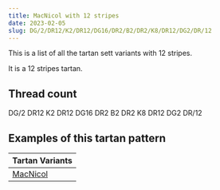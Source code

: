 ```yaml
---
title: MacNicol with 12 stripes
date: 2023-02-05
slug: DG/2/DR12/K2/DR12/DG16/DR2/B2/DR2/K8/DR12/DG2/DR/12
---
```

This is a list of all the tartan sett variants with 12 stripes.

It is a 12 stripes tartan.


## Thread count
DG/2 DR12 K2 DR12 DG16 DR2 B2 DR2 K8 DR12 DG2 DR/12

## Examples of this tartan pattern

| Tartan Variants |
|---------------|
| [MacNicol](/variants/dg/2/dr12/k2/dr12/dg16/dr2/b2/dr2/k8/dr12/dg2/dr/12-b4367ae-dg11450d-draa0000-k000000)||
